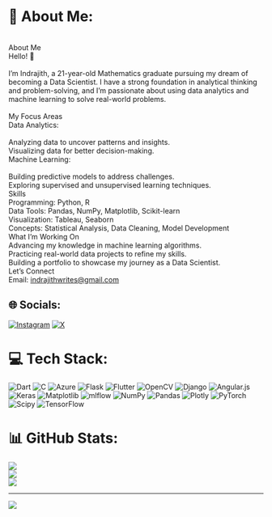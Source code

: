 # 💫 About Me:
<br>About Me<br>Hello! 👋<br><br>I’m Indrajith, a 21-year-old Mathematics graduate pursuing my dream of becoming a Data Scientist. I have a strong foundation in analytical thinking and problem-solving, and I’m passionate about using data analytics and machine learning to solve real-world problems.<br><br>My Focus Areas<br>Data Analytics:<br><br>Analyzing data to uncover patterns and insights.<br>Visualizing data for better decision-making.<br>Machine Learning:<br><br>Building predictive models to address challenges.<br>Exploring supervised and unsupervised learning techniques.<br>Skills<br>Programming: Python, R<br>Data Tools: Pandas, NumPy, Matplotlib, Scikit-learn<br>Visualization: Tableau, Seaborn<br>Concepts: Statistical Analysis, Data Cleaning, Model Development<br>What I’m Working On<br>Advancing my knowledge in machine learning algorithms.<br>Practicing real-world data projects to refine my skills.<br>Building a portfolio to showcase my journey as a Data Scientist.<br>Let’s Connect<br>Email: indrajithwrites@gmail.com<br>


## 🌐 Socials:
[![Instagram](https://img.shields.io/badge/Instagram-%23E4405F.svg?logo=Instagram&logoColor=white)](https://instagram.com/indrxjith) [![X](https://img.shields.io/badge/X-black.svg?logo=X&logoColor=white)](https://x.com/xndrajith) 

# 💻 Tech Stack:
![Dart](https://img.shields.io/badge/dart-%230175C2.svg?style=for-the-badge&logo=dart&logoColor=white) ![C](https://img.shields.io/badge/c-%2300599C.svg?style=for-the-badge&logo=c&logoColor=white) ![Azure](https://img.shields.io/badge/azure-%230072C6.svg?style=for-the-badge&logo=microsoftazure&logoColor=white) ![Flask](https://img.shields.io/badge/flask-%23000.svg?style=for-the-badge&logo=flask&logoColor=white) ![Flutter](https://img.shields.io/badge/Flutter-%2302569B.svg?style=for-the-badge&logo=Flutter&logoColor=white) ![OpenCV](https://img.shields.io/badge/opencv-%23white.svg?style=for-the-badge&logo=opencv&logoColor=white) ![Django](https://img.shields.io/badge/django-%23092E20.svg?style=for-the-badge&logo=django&logoColor=white) ![Angular.js](https://img.shields.io/badge/angular.js-%23E23237.svg?style=for-the-badge&logo=angularjs&logoColor=white) ![Keras](https://img.shields.io/badge/Keras-%23D00000.svg?style=for-the-badge&logo=Keras&logoColor=white) ![Matplotlib](https://img.shields.io/badge/Matplotlib-%23ffffff.svg?style=for-the-badge&logo=Matplotlib&logoColor=black) ![mlflow](https://img.shields.io/badge/mlflow-%23d9ead3.svg?style=for-the-badge&logo=numpy&logoColor=blue) ![NumPy](https://img.shields.io/badge/numpy-%23013243.svg?style=for-the-badge&logo=numpy&logoColor=white) ![Pandas](https://img.shields.io/badge/pandas-%23150458.svg?style=for-the-badge&logo=pandas&logoColor=white) ![Plotly](https://img.shields.io/badge/Plotly-%233F4F75.svg?style=for-the-badge&logo=plotly&logoColor=white) ![PyTorch](https://img.shields.io/badge/PyTorch-%23EE4C2C.svg?style=for-the-badge&logo=PyTorch&logoColor=white) ![Scipy](https://img.shields.io/badge/SciPy-%230C55A5.svg?style=for-the-badge&logo=scipy&logoColor=%white) ![TensorFlow](https://img.shields.io/badge/TensorFlow-%23FF6F00.svg?style=for-the-badge&logo=TensorFlow&logoColor=white)
# 📊 GitHub Stats:
![](https://github-readme-stats.vercel.app/api?username=indrxjith&theme=dark&hide_border=false&include_all_commits=false&count_private=false)<br/>
![](https://github-readme-streak-stats.herokuapp.com/?user=indrxjith&theme=dark&hide_border=false)<br/>
![](https://github-readme-stats.vercel.app/api/top-langs/?username=indrxjith&theme=dark&hide_border=false&include_all_commits=false&count_private=false&layout=compact)

---
[![](https://visitcount.itsvg.in/api?id=indrxjith&icon=0&color=0)](https://visitcount.itsvg.in)

<!-- Proudly created with GPRM ( https://gprm.itsvg.in ) -->
